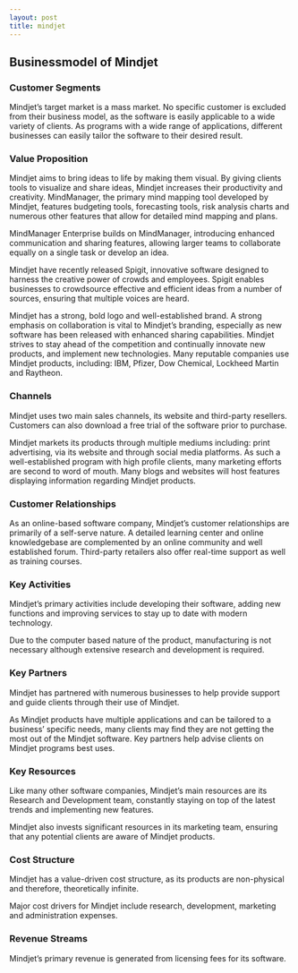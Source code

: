 ```yaml
---
layout: post
title: mindjet
---
```


Businessmodel of Mindjet
-------------------------

### Customer Segments

Mindjet’s target market is a mass market. No specific customer is excluded from their business model, as the software is easily applicable to a wide variety of clients. As programs with a wide range of applications, different businesses can easily tailor the software to their desired result.

### Value Proposition

Mindjet aims to bring ideas to life by making them visual. By giving clients tools to visualize and share ideas, Mindjet increases their productivity and creativity. MindManager, the primary mind mapping tool developed by Mindjet, features budgeting tools, forecasting tools, risk analysis charts and numerous other features that allow for detailed mind mapping and plans.

MindManager Enterprise builds on MindManager, introducing enhanced communication and sharing features, allowing larger teams to collaborate equally on a single task or develop an idea.

Mindjet have recently released Spigit, innovative software designed to harness the creative power of crowds and employees. Spigit enables businesses to crowdsource effective and efficient ideas from a number of sources, ensuring that multiple voices are heard.

Mindjet has a strong, bold logo and well-established brand. A strong emphasis on collaboration is vital to Mindjet’s branding, especially as new software has been released with enhanced sharing capabilities. Mindjet strives to stay ahead of the competition and continually innovate new products, and implement new technologies. Many reputable companies use Mindjet products, including: IBM, Pfizer, Dow Chemical, Lockheed Martin and Raytheon.

### Channels

Mindjet uses two main sales channels, its website and third-party resellers. Customers can also download a free trial of the software prior to purchase.

Mindjet markets its products through multiple mediums including: print advertising, via its website and through social media platforms. As such a well-established program with high profile clients, many marketing efforts are second to word of mouth. Many blogs and websites will host features displaying information regarding Mindjet products.

### Customer Relationships

As an online-based software company, Mindjet’s customer relationships are primarily of a self-serve nature. A detailed learning center and online knowledgebase are complemented by an online community and well established forum. Third-party retailers also offer real-time support as well as training courses.

### Key Activities

Mindjet’s primary activities include developing their software, adding new functions and improving services to stay up to date with modern technology.

Due to the computer based nature of the product, manufacturing is not necessary although extensive research and development is required.

### Key Partners

Mindjet has partnered with numerous businesses to help provide support and guide clients through their use of Mindjet.

As Mindjet products have multiple applications and can be tailored to a business’ specific needs, many clients may find they are not getting the most out of the Mindjet software. Key partners help advise clients on Mindjet programs best uses.

### Key Resources

Like many other software companies, Mindjet’s main resources are its Research and Development team, constantly staying on top of the latest trends and implementing new features.

Mindjet also invests significant resources in its marketing team, ensuring that any potential clients are aware of Mindjet products.

### Cost Structure

Mindjet has a value-driven cost structure, as its products are non-physical and therefore, theoretically infinite.

Major cost drivers for Mindjet include research, development, marketing and administration expenses.

### Revenue Streams

Mindjet’s primary revenue is generated from licensing fees for its software.
